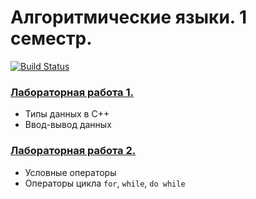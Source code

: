 # Алгоритмические языки. 1 семестр.

[![Build Status](https://travis-ci.org/drewxa/bmstu-programming-languages.svg?branch=master)](https://travis-ci.org/drewxa/bmstu-programming-languages)

### [Лабораторная работа 1.](lab1/lab1_1.cpp)
* Типы данных в C++
* Ввод-вывод данных

### [Лабораторная работа 2.](lab2/lab2_1.cpp)
* Условные операторы
* Операторы цикла `for`, `while`, `do while`
